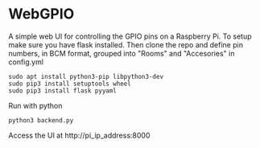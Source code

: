 # WebGPIO
A simple web UI for controlling the GPIO pins on a Raspberry Pi. 
To setup make sure you have flask installed. Then clone the repo and define pin numbers, in BCM format, grouped into "Rooms" and "Accesories" in config.yml

    sudo apt install python3-pip libpython3-dev
    sudo pip3 install setuptools wheel
    sudo pip3 install flask pyyaml

Run with python

    python3 backend.py     

Access the UI at http://pi_ip_address:8000
